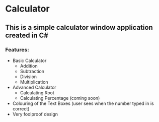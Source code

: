 # Calculator
## This is a simple calculator window application created in C#
### Features:
* Basic Calculator
  * Addition
  * Subtraction
  * Division
  * Multiplication
* Advanced Calculator
  * Calculating Root
  * Calculating Percentage (coming soon) 
* Colouring of the Text Boxes (user sees when the number typed in is correct)
* Very foolproof design

